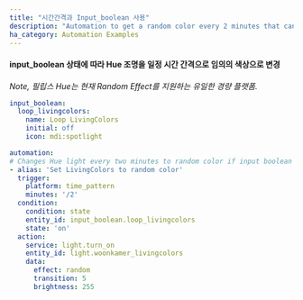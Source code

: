 ```yaml
---
title: "시간간격과 Input_boolean 사용"
description: "Automation to get a random color every 2 minutes that can be turned on/off."
ha_category: Automation Examples
---
```


#### input_boolean 상태에 따라 Hue 조명을 일정 시간 간격으로 임의의 색상으로 변경

_Note, 필립스 Hue는 현재 Random Effect를 지원하는 유일한 경량 플랫폼._

```yaml
input_boolean:
  loop_livingcolors:
    name: Loop LivingColors
    initial: off
    icon: mdi:spotlight

automation:
# Changes Hue light every two minutes to random color if input boolean is set to on
- alias: 'Set LivingColors to random color'
  trigger:
    platform: time_pattern
    minutes: '/2'
  condition:
    condition: state
    entity_id: input_boolean.loop_livingcolors
    state: 'on'
  action:
    service: light.turn_on
    entity_id: light.woonkamer_livingcolors
    data:
      effect: random
      transition: 5
      brightness: 255
```
